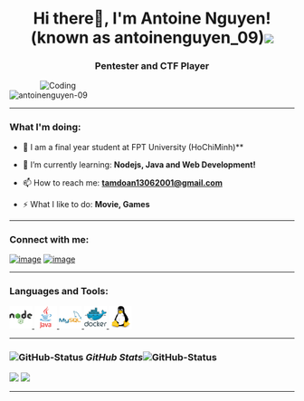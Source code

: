 <h1 align="center">Hi there👋, I'm Antoine Nguyen! (known as antoinenguyen_09)<img height="40" src="https://emoji.gg/assets/emoji/7333-parrotdance.gif"></h1>
<h3 align="center">Pentester and CTF Player</h3>

<img align="right" alt="Coding" width="400" src="https://user-images.githubusercontent.com/78724676/107845321-998ad500-6e00-11eb-8f60-a90db837bdb2.gif" style="vertical-align:middle;margin:0px 50px">
<p align="left"> <img src="https://komarev.com/ghpvc/?username=antoinenguyen-09&label=Profile%20views&color=0e75b6&style=flat" alt="antoinenguyen-09" /> </p>

<hr>

<h3 align="left"><b>What I'm doing:</b></h3>

- 🌁 I am a final year student at FPT University (HoChiMinh)**

- 🌱 I’m currently learning: **Nodejs, Java and Web Development!**

- 📫 How to reach me: **tamdoan13062001@gmail.com**

- ⚡ What I like to do: **Movie, Games**

<hr>

<h3 align="left">Connect with me:</h3>
<div align="left">

[![image](https://img.shields.io/badge/Gmail-D14836?style=for-the-badge&logo=gmail&logoColor=white)](mailto:tamdoan13062001@gmail.com)
[![image](https://img.shields.io/badge/Facebook-2596be?style=for-the-badge&logo=facebook&logoColor=white)](https://www.facebook.com/doanxuanthientam)
</div>

<hr>

<h3 align="left">Languages and Tools:</h3>
<p align="left">

  <a href="https://nodejs.org/en/docs/" target="_blank"> 
    <img src="https://raw.githubusercontent.com/devicons/devicon/master/icons/nodejs/nodejs-original-wordmark.svg" alt="nodejs" width="40" height="40"/> 
  </a> 
  
  <a href="https://docs.oracle.com/en/java/" target="_blank"> 
    <img src="https://raw.githubusercontent.com/devicons/devicon/master/icons/java/java-original-wordmark.svg" alt="java" width="40" height="40"/> 
  </a>
  <a href="https://dev.mysql.com/doc/" target="_blank"> 
    <img src="https://raw.githubusercontent.com/devicons/devicon/master/icons/mysql/mysql-original-wordmark.svg" alt="mysql" width="40" height="40"/> 
  </a>
  <a href="https://docs.docker.com/" target="_blank"> 
    <img src="https://raw.githubusercontent.com/devicons/devicon/master/icons/docker/docker-original-wordmark.svg" alt="docker" width="40" height="40"/> 
  </a>
  <a href="https://www.linux.org/" target="_blank"> 
    <img src="https://raw.githubusercontent.com/devicons/devicon/master/icons/linux/linux-original.svg" alt="linux" width="40" height="40"/> 
  </a> 
</p>

<hr>

<h3 align="left">
 <img src="https://media.giphy.com/media/8UHRm5oY4k4FDxq5QG/giphy.gif" width="30px" alt="GitHub-Status"/>&nbsp;<i><b>GitHub Stats</b></i><img src="https://media.giphy.com/media/8UHRm5oY4k4FDxq5QG/giphy.gif" width="30px" alt="GitHub-Status"/></h3>
<p align= "left">
  <img height= "150" src="https://github-readme-stats.vercel.app/api?username=antoinenguyen-09&theme=react&show_icons=true&include_all_commits=true" />
  <img height= "150" src="https://github-readme-stats.vercel.app/api/top-langs/?username=antoinenguyen-09&theme=react&layout=compact" />
</p>

------
